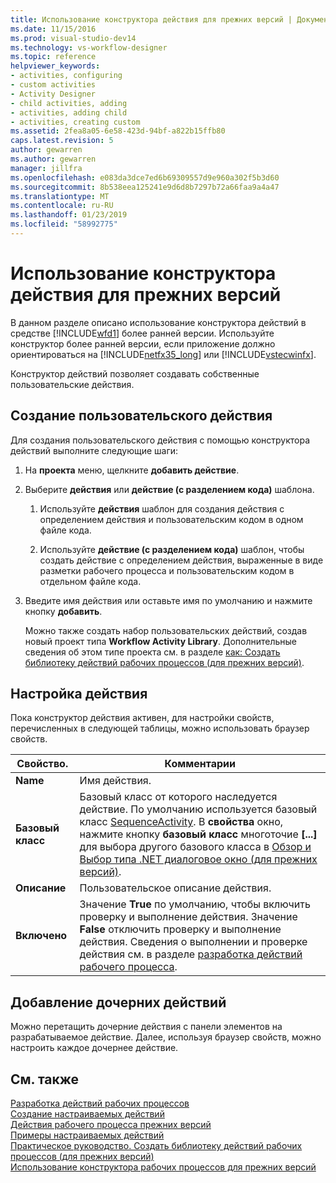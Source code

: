 ```yaml
---
title: Использование конструктора действия для прежних версий | Документация Майкрософт
ms.date: 11/15/2016
ms.prod: visual-studio-dev14
ms.technology: vs-workflow-designer
ms.topic: reference
helpviewer_keywords:
- activities, configuring
- custom activities
- Activity Designer
- child activities, adding
- activities, adding child
- activities, creating custom
ms.assetid: 2fea8a05-6e58-423d-94bf-a822b15ffb80
caps.latest.revision: 5
author: gewarren
ms.author: gewarren
manager: jillfra
ms.openlocfilehash: e083da3dce7ed6b69309557d9e960a302f5b3d60
ms.sourcegitcommit: 8b538eea125241e9d6d8b7297b72a66faa9a4a47
ms.translationtype: MT
ms.contentlocale: ru-RU
ms.lasthandoff: 01/23/2019
ms.locfileid: "58992775"
---
```

# <a name="using-the-legacy-activity-designer"></a>Использование конструктора действия для прежних версий
В данном разделе описано использование конструктора действий в средстве [!INCLUDE[wfd1](../includes/wfd1-md.md)] более ранней версии. Используйте конструктор более ранней версии, если приложение должно ориентироваться на [!INCLUDE[netfx35_long](../includes/netfx35-long-md.md)] или [!INCLUDE[vstecwinfx](../includes/vstecwinfx-md.md)].  
  
 Конструктор действий позволяет создавать собственные пользовательские действия.  
  
## <a name="creating-a-custom-activity"></a>Создание пользовательского действия  
 Для создания пользовательского действия с помощью конструктора действий выполните следующие шаги:  
  
1. На **проекта** меню, щелкните **добавить действие**.  
  
2. Выберите **действия** или **действие (с разделением кода)** шаблона.  
  
   1.  Используйте **действия** шаблон для создания действия с определением действия и пользовательским кодом в одном файле кода.  
  
   2.  Используйте **действие (с разделением кода)** шаблон, чтобы создать действие с определением действия, выраженные в виде разметки рабочего процесса и пользовательским кодом в отдельном файле кода.  
  
3. Введите имя действия или оставьте имя по умолчанию и нажмите кнопку **добавить**.  
  
   Можно также создать набор пользовательских действий, создав новый проект типа **Workflow Activity Library**. Дополнительные сведения об этом типе проекта см. в разделе [как: Создать библиотеку действий рабочих процессов (для прежних версий)](../workflow-designer/how-to-create-a-workflow-activity-library-legacy.md).  
  
## <a name="configuring-an-activity"></a>Настройка действия  
 Пока конструктор действия активен, для настройки свойств, перечисленных в следующей таблицы, можно использовать браузер свойств.  
  
|Свойство.|Комментарии|  
|--------------|--------------|  
|**Name**|Имя действия.|  
|**Базовый класс**|Базовый класс от которого наследуется действие. По умолчанию используется базовый класс [SequenceActivity](http://go.microsoft.com/fwlink?LinkID=65020). В **свойства** окно, нажмите кнопку **базовый класс** многоточие **[...]**  для выбора другого базового класса в [Обзор и Выбор типа .NET диалоговое окно (для прежних версий)](../workflow-designer/browse-and-select-a-dotnet-type-dialog-box-legacy.md).|  
|**Описание**|Пользовательское описание действия.|  
|**Включено**|Значение **True** по умолчанию, чтобы включить проверку и выполнение действия. Значение **False** отключить проверку и выполнение действия. Сведения о выполнении и проверке действия см. в разделе [разработка действий рабочего процесса](http://go.microsoft.com/fwlink?LinkID=65024).|  
  
## <a name="adding-child-activities"></a>Добавление дочерних действий  
 Можно перетащить дочерние действия с панели элементов на разрабатываемое действие. Далее, используя браузер свойств, можно настроить каждое дочернее действие.  
  
## <a name="see-also"></a>См. также  
 [Разработка действий рабочих процессов](http://go.microsoft.com/fwlink?LinkID=65024)   
 [Создание настраиваемых действий](http://go.microsoft.com/fwlink?LinkID=65021)   
 [Действия рабочего процесса прежних версий](../workflow-designer/legacy-workflow-activities.md)   
 [Примеры настраиваемых действий](http://go.microsoft.com/fwlink?LinkID=65022)   
 [Практическое руководство. Создать библиотеку действий рабочих процессов (для прежних версий)](../workflow-designer/how-to-create-a-workflow-activity-library-legacy.md)   
 [Использование конструктора рабочих процессов для прежних версий](../workflow-designer/using-the-legacy-workflow-designer.md)